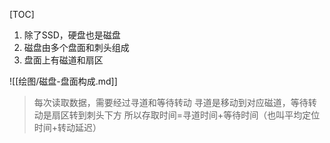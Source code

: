 [TOC]

1. 除了SSD，硬盘也是磁盘
2. 磁盘由多个盘面和刺头组成
3. 盘面上有磁道和扇区

![[绘图/磁盘-盘面构成.md]]
> 每次读取数据，需要经过寻道和等待转动
> 寻道是移动到对应磁道，等待转动是扇区转到刺头下方
> 所以存取时间=寻道时间+等待时间（也叫平均定位时间+转动延迟）
> 